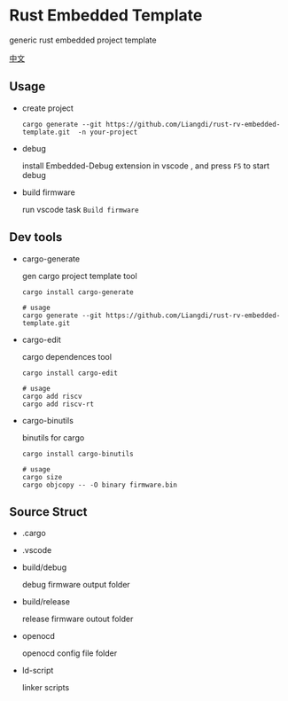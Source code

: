 # Rust Embedded Template
generic rust embedded project template

[中文](README.md)

## Usage
* create project
    ```
    cargo generate --git https://github.com/Liangdi/rust-rv-embedded-template.git  -n your-project

    ```
* debug
  
  install Embedded-Debug extension in vscode , and press `F5` to start debug
* build firmware
  
  run vscode task `Build firmware`

## Dev tools

* cargo-generate
  
  gen cargo project template tool
  ```
  cargo install cargo-generate
  
  # usage
  cargo generate --git https://github.com/Liangdi/rust-rv-embedded-template.git

  ```
* cargo-edit

  cargo dependences tool
  ```
  cargo install cargo-edit

  # usage
  cargo add riscv
  cargo add riscv-rt
  ```
* cargo-binutils

  binutils for cargo
  ```
  cargo install cargo-binutils

  # usage
  cargo size
  cargo objcopy -- -O binary firmware.bin
  ```

## Source Struct
* .cargo
* .vscode
* build/debug
  
  debug firmware output folder
* build/release
  
  release firmware outout folder
* openocd
  
  openocd config file folder
* ld-script

  linker scripts